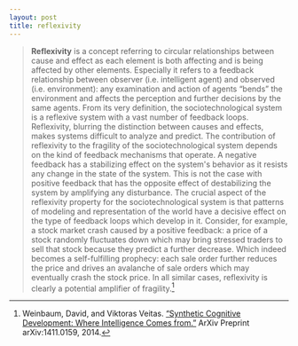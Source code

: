 ```yaml
---
layout: post
title: reflexivity
---
```


> **Reflexivity** is a concept referring to circular relationships between cause and effect as each element is both affecting and is being affected by other elements. Especially it refers to a feedback relationship between observer (i.e. intelligent agent) and observed (i.e. environment): any examination and action of agents “bends” the environment and affects the perception and further decisions by the same agents. From its very definition, the sociotechnological system is a reflexive system with a vast number of feedback loops. Reflexivity, blurring the distinction between causes and effects, makes systems difficult to analyze and predict. The contribution of reflexivity to the fragility of the sociotechnological system depends on the kind of feedback mechanisms that operate. A negative feedback has a stabilizing effect on the system's behavior as it resists any change in the state of the system. This is not the case with positive feedback that has the opposite effect of destabilizing the system by amplifying any disturbance. The crucial aspect of the reflexivity property for the sociotechnological system is that patterns of modeling and representation of the world have a decisive effect on the type of feedback loops which develop in it. Consider, for example, a stock market crash caused by a positive feedback: a price of a stock randomly fluctuates down which may bring stressed traders to sell that stock because they predict a further decrease. Which indeed becomes a self-fulfilling prophecy: each sale order further reduces the price and drives an avalanche of sale orders which may eventually crash the stock price.  In all similar cases, reflexivity is clearly a potential amplifier of fragility.[^1]

[^1]: Weinbaum, David, and Viktoras Veitas. [“Synthetic Cognitive Development: Where Intelligence Comes from.”](http://arxiv.org/abs/1411.0159) ArXiv Preprint arXiv:1411.0159, 2014.
